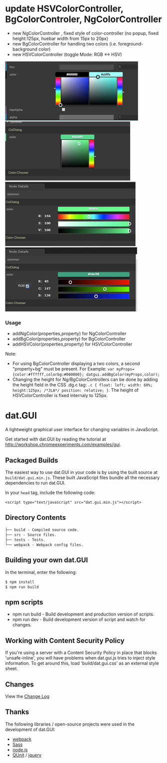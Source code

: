 # update HSVColorController, BgColorControler, NgColorController
* new NgColorController , fixed style of color-controller (no popup, fixed height:125px, huebar width from 15px to 20px)
* new BgColorController for handling two colors (i.e. foreground-background color)
* new HSVColorController (toggle Mode: RGB <-> HSV)

![BgColorController](screen5.jpg)
![NgColorController](screen6.jpg)
![HSVColorController-HSV](screen3.jpg)
![HSVColorController-RGB](screen4.jpg)

### Usage
* addNgColor(properties,property) for NgColorController
* addBgColor(properties,property) for BgColorController
* addHSVColor(properties,property) for HSVColorController

Note: 
* For using BgColorController displaying a two colors, a second "property+bg" must be present. For Example: 
`var myProps={color:#ffffff,colorbg:#000000};
datgui.addBgColor(myProps,color);`
* Changing the height for Ng/BgColorControllers can be done by adding the height field in the CSS .dg.c tag: `
 .c {
    float: left;
    width: 60%;
    height:125px; /*JLA*/
    position: relative;
  }
`. The height of HSVColorController is fixed internaly to 125px.


# dat.GUI
A lightweight graphical user interface for changing variables in JavaScript. 

Get started with dat.GUI by reading the tutorial at http://workshop.chromeexperiments.com/examples/gui.



## Packaged Builds
The easiest way to use dat.GUI in your code is by using the built source at `build/dat.gui.min.js`. These built JavaScript files bundle all the necessary dependencies to run dat.GUI.

In your `head` tag, include the following code:
```
<script type="text/javascript" src="dat.gui.min.js"></script>
```

## Directory Contents

```
├── build - Compiled source code.
├── src - Source files.
├── tests - Tests.
└── webpack - Webpack config files.
```

## Building your own dat.GUI

In the terminal, enter the following:

```
$ npm install
$ npm run build
```

## npm scripts

- npm run build - Build development and production version of scripts.
- npm run dev - Build development version of script and watch for changes.


## Working with Content Security Policy
If you're using a server with a Content Security Policy in place that blocks 'unsafe-inline', you will have problems when dat.gui.js tries to inject style information. To get around this, load 'build/dat.gui.css' as an external style sheet.

## Changes
View the [Change Log](CHANGELOG.md)

## Thanks
The following libraries / open-source projects were used in the development of dat.GUI:
 * [webpack](https://webpack.github.io/)
 * [Sass](http://sass-lang.com/)
 * [node.js](http://nodejs.org/)
 * [QUnit](https://github.com/jquery/qunit) / [jquery](http://jquery.com/)
